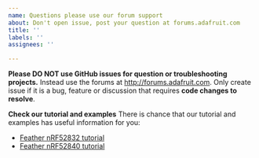 ```yaml
---
name: Questions please use our forum support
about: Don't open issue, post your question at forums.adafruit.com
title: ''
labels: ''
assignees: ''

---
```


**Please DO NOT use GitHub issues for question or troubleshooting projects.**  Instead use the forums at http://forums.adafruit.com. Only create issue if it is a bug, feature  or discussion that requires **code changes to resolve**.

**Check our tutorial and examples** There is chance that our tutorial and examples has useful information for you:
- [Feather nRF52832 tutorial](https://learn.adafruit.com/bluefruit-nrf52-feather-learning-guide) 
- [Feather nRF52840 tutorial](https://learn.adafruit.com/introducing-the-adafruit-nrf52840-feather)
